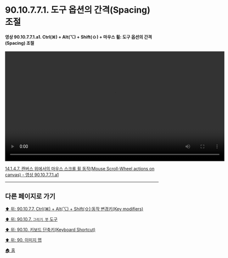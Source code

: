 # 90.10.7.7.1. 도구 옵션의 간격(Spacing) 조절

<a id="90-10-07-07-01-a1"></a>

#### 영상 90.10.7.7.1.a1. Ctrl(⌘) + Alt(⌥) + Shift(⇧) + 마우스 휠: 도구 옵션의 간격(Spacing) 조절
<video controls="controls" width="720" src="https://github.com/wonder13662/gimp/assets/15767104/5e4248af-4cd1-490d-add6-7c1fd4e62dbf"></video>

[14.1.4.7. 캔버스 위에서의 마우스 스크롤 휠 동작(Mouse Scroll-Wheel actions on canvas) - 영상 90.10.7.7.1.a1](./14-01-04-07-mouse_scroll_wheel_actions_on_canvas.md#90-10-07-07-01-a1)

***

## 다른 페이지로 가기

[⬆️ 위: 90.10.7.7. Ctrl(⌘) + Alt(⌥) + Shift(⇧):동작 변경키(Key modifiers)](./90-10-07-07-00-key_modifier-ctrl_alt_shift.md)

[⬆️ 위: 90.10.7. `그리기 붓` 도구](./90-10-07-00-paint_brush.md)

[⬆️ 위: 90.10. 키보드 단축키(Keyboard Shortcut)](./90-10-00-keyboard_shortcut.md)

[⬆️ 위: 90. 이미지 맵](./90-00-image-map.md)

[🏠 홈](./00-home.md)